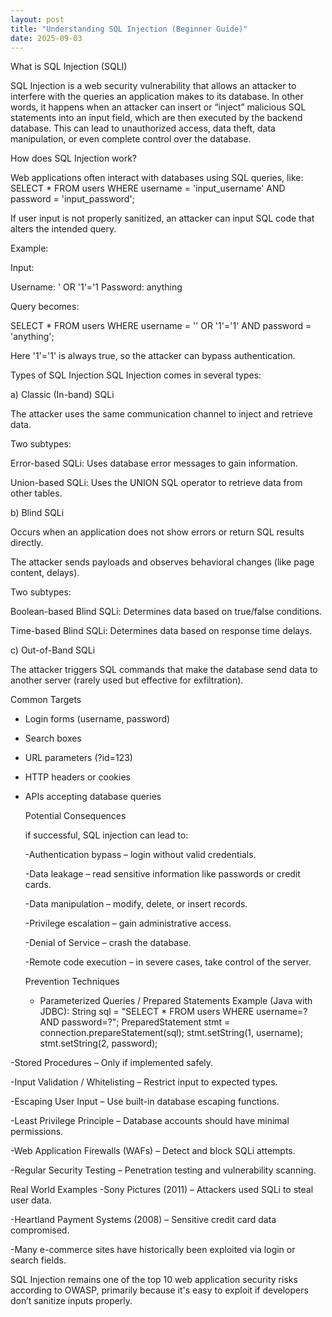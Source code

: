 ```yaml
---
layout: post
title: "Understanding SQL Injection (Beginner Guide)"
date: 2025-09-03
---
```


What is SQL Injection (SQLI)

SQL Injection is a web security vulnerability that allows an attacker to interfere with the queries an application makes to its database. In other words, it happens when an attacker can insert or “inject” malicious SQL statements into an input field, which are then executed by the backend database. This can lead to unauthorized access, data theft, data manipulation, or even complete control over the database.

How does SQL Injection work?

Web applications often interact with databases using SQL queries, like:
SELECT * FROM users WHERE username = 'input_username' AND password = 'input_password';

If user input is not properly sanitized, an attacker can input SQL code that alters the intended query.

Example:

Input:

Username: ' OR '1'='1
Password: anything

Query becomes:

SELECT * FROM users WHERE username = '' OR '1'='1' AND password = 'anything';

Here '1'='1' is always true, so the attacker can bypass authentication.

Types of SQL Injection
SQL Injection comes in several types:

a) Classic (In-band) SQLi

The attacker uses the same communication channel to inject and retrieve data.

Two subtypes:

Error-based SQLi: Uses database error messages to gain information.

Union-based SQLi: Uses the UNION SQL operator to retrieve data from other tables.

b) Blind SQLi

Occurs when an application does not show errors or return SQL results directly.

The attacker sends payloads and observes behavioral changes (like page content, delays).

Two subtypes:

Boolean-based Blind SQLi: Determines data based on true/false conditions.

Time-based Blind SQLi: Determines data based on response time delays.

c) Out-of-Band SQLi

The attacker triggers SQL commands that make the database send data to another server (rarely used but effective for exfiltration).

Common Targets
- Login forms (username, password)

- Search boxes

- URL parameters (?id=123)

- HTTP headers or cookies

- APIs accepting database queries

  Potential Consequences

  if successful, SQL injection can lead to:

  -Authentication bypass – login without valid credentials.

  -Data leakage – read sensitive information like passwords or credit cards.

  -Data manipulation – modify, delete, or insert records.

  -Privilege escalation – gain administrative access.

  -Denial of Service – crash the database.

  -Remote code execution – in severe cases, take control of the server.

  Prevention Techniques
  - Parameterized Queries / Prepared Statements
Example (Java with JDBC):
String sql = "SELECT * FROM users WHERE username=? AND password=?";
PreparedStatement stmt = connection.prepareStatement(sql);
stmt.setString(1, username);
stmt.setString(2, password);

-Stored Procedures – Only if implemented safely.

-Input Validation / Whitelisting – Restrict input to expected types.

-Escaping User Input – Use built-in database escaping functions.

-Least Privilege Principle – Database accounts should have minimal permissions.

-Web Application Firewalls (WAFs) – Detect and block SQLi attempts.

-Regular Security Testing – Penetration testing and vulnerability scanning.

Real World Examples 
-Sony Pictures (2011) – Attackers used SQLi to steal user data.

-Heartland Payment Systems (2008) – Sensitive credit card data compromised.

-Many e-commerce sites have historically been exploited via login or search fields.

SQL Injection remains one of the top 10 web application security risks according to OWASP, primarily because it's easy to exploit if developers don’t sanitize inputs properly.


  
